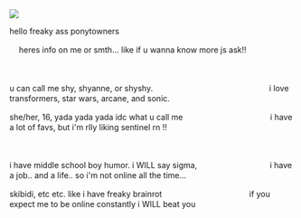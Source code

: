 <img src="https://github.com/user-attachments/assets/edf334d9-31b5-432c-a815-84624ca664eb"/>

hello freaky ass ponytowners

ㅤ
heres info on me or smth... like if u wanna know more js ask!!

ㅤ


u can call me shy, shyanne, or shyshy.ㅤㅤㅤㅤㅤㅤㅤㅤㅤㅤㅤㅤㅤㅤㅤㅤi love transformers, star wars, arcane, and sonic.

she/her, 16, yada yada yada idc what u call meㅤㅤㅤㅤㅤㅤㅤㅤㅤㅤㅤㅤi have a lot of favs, but i'm rlly liking sentinel rn !!

ㅤ

i have middle school boy humor. i WILL say sigma,ㅤㅤㅤㅤㅤㅤㅤㅤㅤㅤi have a job.. and a life.. so i'm not online all the time...

skibidi, etc etc. like i have freaky brainrotㅤㅤㅤㅤㅤㅤㅤㅤㅤㅤㅤㅤif you expect me to be online constantly i WILL beat you

ㅤ
